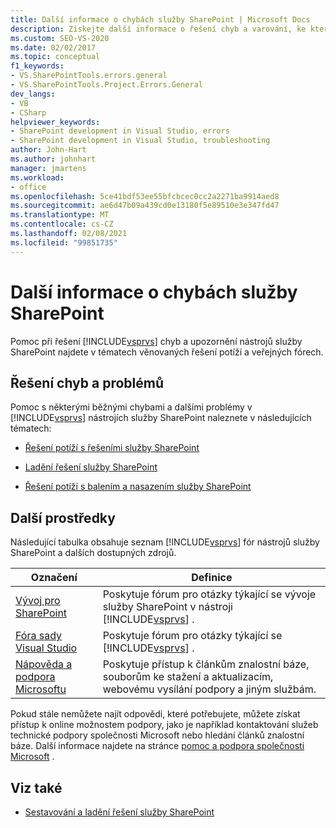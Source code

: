 ```yaml
---
title: Další informace o chybách služby SharePoint | Microsoft Docs
description: Získejte další informace o řešení chyb a varování, ke kterým dochází v nástrojích Visual Studio SharePoint Tools.
ms.custom: SEO-VS-2020
ms.date: 02/02/2017
ms.topic: conceptual
f1_keywords:
- VS.SharePointTools.errors.general
- VS.SharePointTools.Project.Errors.General
dev_langs:
- VB
- CSharp
helpviewer_keywords:
- SharePoint development in Visual Studio, errors
- SharePoint development in Visual Studio, troubleshooting
author: John-Hart
ms.author: johnhart
manager: jmartens
ms.workload:
- office
ms.openlocfilehash: 5ce41bdf53ee55bfcbcec0cc2a2271ba9914aed8
ms.sourcegitcommit: ae6d47b09a439cd0e13180f5e89510e3e347fd47
ms.translationtype: MT
ms.contentlocale: cs-CZ
ms.lasthandoff: 02/08/2021
ms.locfileid: "99851735"
---
```

# <a name="additional-information-for-sharepoint-errors"></a>Další informace o chybách služby SharePoint
  Pomoc při řešení [!INCLUDE[vsprvs](../sharepoint/includes/vsprvs-md.md)] chyb a upozornění nástrojů služby SharePoint najdete v tématech věnovaných řešení potíží a veřejných fórech.

## <a name="troubleshoot-errors-and-issues"></a>Řešení chyb a problémů
 Pomoc s některými běžnými chybami a dalšími problémy v [!INCLUDE[vsprvs](../sharepoint/includes/vsprvs-md.md)] nástrojích služby SharePoint naleznete v následujících tématech:

- [Řešení potíží s řešeními služby SharePoint](../sharepoint/troubleshooting-sharepoint-solutions.md)

- [Ladění řešení služby SharePoint](../sharepoint/debugging-sharepoint-solutions.md)

- [Řešení potíží s balením a nasazením služby SharePoint](../sharepoint/troubleshooting-sharepoint-packaging-and-deployment.md)

## <a name="other-resources"></a>Další prostředky
 Následující tabulka obsahuje seznam [!INCLUDE[vsprvs](../sharepoint/includes/vsprvs-md.md)] fór nástrojů služby SharePoint a dalších dostupných zdrojů.

|Označení|Definice|
|----------|----------------|
|[Vývoj pro SharePoint](https://social.msdn.microsoft.com/Forums/office/home?forum=sharepointdevelopmentprevious)|Poskytuje fórum pro otázky týkající se vývoje služby SharePoint v nástroji [!INCLUDE[vsprvs](../sharepoint/includes/vsprvs-md.md)] .|
|[Fóra sady Visual Studio](https://social.msdn.microsoft.com/Forums/vstudio/home?category=visualstudio)|Poskytuje fórum pro otázky týkající se [!INCLUDE[vsprvs](../sharepoint/includes/vsprvs-md.md)] .|
|[Nápověda a podpora Microsoftu](https://support.microsoft.com/)|Poskytuje přístup k článkům znalostní báze, souborům ke stažení a aktualizacím, webovému vysílání podpory a jiným službám.|

 Pokud stále nemůžete najít odpovědi, které potřebujete, můžete získat přístup k online možnostem podpory, jako je například kontaktování služeb technické podpory společnosti Microsoft nebo hledání článků znalostní báze. Další informace najdete na stránce [pomoc a podpora společnosti Microsoft](https://support.microsoft.com/) .

## <a name="see-also"></a>Viz také
- [Sestavování a ladění řešení služby SharePoint](../sharepoint/building-and-debugging-sharepoint-solutions.md)
